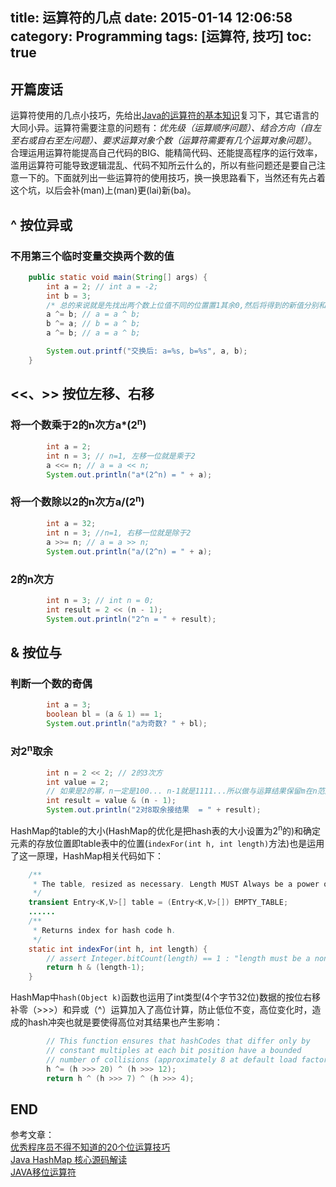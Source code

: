 title: 运算符的几点
date: 2015-01-14 12:06:58
category: Programming
tags: [运算符, 技巧]
toc: true
---

## 开篇废话
运算符使用的几点小技巧，先给出[Java的运算符的基本知识](http://www.w3cschool.cc/java/java-operators.html)复习下，其它语言的大同小异。运算符需要注意的问题有：*优先级（运算顺序问题）、结合方向（自左至右或自右至左问题）、要求运算对象个数（运算符需要有几个运算对象问题）*。  
合理运用运算符能提高自己代码的BIG、能精简代码、还能提高程序的运行效率，滥用运算符可能导致逻辑混乱、代码不知所云什么的，所以有些问题还是要自己注意一下的。下面就列出一些运算符的使用技巧，换一换思路看下，当然还有先占着这个坑，以后会补(man)上(man)更(lai)新(ba)。

## ^ 按位异或
### 不用第三个临时变量交换两个数的值
``` Java
	public static void main(String[] args) {
		int a = 2; // int a = -2;
		int b = 3;
		/* 总的来说就是先找出两个数上位值不同的位置置1其余0,然后将得到的新值分别和a、b的原值异或 */
		a ^= b; // a = a ^ b;
		b ^= a; // b = a ^ b;
		a ^= b; // a = a ^ b;  

		System.out.printf("交换后: a=%s, b=%s", a, b);
	}
```    

## <<、>> 按位左移、右移  
### 将一个数乘于2的n次方a*(2<sup>n</sup>)
``` Java
		int a = 2;
		int n = 3; // n=1, 左移一位就是乘于2
		a <<= n; // a = a << n;
		System.out.println("a*(2^n) = " + a);
```
### 将一个数除以2的n次方a/(2<sup>n</sup>)  
``` Java
		int a = 32;
		int n = 3; //n=1, 右移一位就是除于2
		a >>= n; // a = a >> n;
		System.out.println("a/(2^n) = " + a);
```  

<!--more-->

### 2的n次方
``` Java
		int n = 3; // int n = 0;
		int result = 2 << (n - 1);
		System.out.println("2^n = " + result);
```

## & 按位与
### 判断一个数的奇偶
``` Java
		int a = 3;
		boolean bl = (a & 1) == 1;
		System.out.println("a为奇数? " + bl);
```
### 对2<sup>n</sup>取余
``` Java
		int n = 2 << 2; // 2的3次方
		int value = 2;
		// 如果是2的幂，n一定是100... n-1就是1111...所以做与运算结果保留m在n范围的非0的位
		int result = value & (n - 1);
		System.out.println("2对8取余接结果  = " + result);
```
HashMap的table的大小(HashMap的优化是把hash表的大小设置为2<sup>n</sup>的)和确定元素的存放位置即table表中的位置(`indexFor(int h, int length)`方法)也是运用了这一原理，HashMap相关代码如下：
``` Java
    /**
     * The table, resized as necessary. Length MUST Always be a power of two.
     */
    transient Entry<K,V>[] table = (Entry<K,V>[]) EMPTY_TABLE;  
    ......
    /**
     * Returns index for hash code h.
     */
    static int indexFor(int h, int length) {
        // assert Integer.bitCount(length) == 1 : "length must be a non-zero power of 2";
        return h & (length-1);
    }
```
HashMap中`hash(Object k)`函数也运用了int类型(4个字节32位)数据的按位右移补零（>>>）和异或（^）运算加入了高位计算，防止低位不变，高位变化时，造成的hash冲突也就是要使得高位对其结果也产生影响：
``` Java
        // This function ensures that hashCodes that differ only by
        // constant multiples at each bit position have a bounded
        // number of collisions (approximately 8 at default load factor).
        h ^= (h >>> 20) ^ (h >>> 12);
        return h ^ (h >>> 7) ^ (h >>> 4);
```
## END
参考文章：  
[优秀程序员不得不知道的20个位运算技巧](http://blog.csdn.net/zmazon/article/details/8262185)  
[Java HashMap 核心源码解读](http://geeklu.com/2010/07/java-hashmap/)  
[JAVA移位运算符](http://jinguo.iteye.com/blog/540150)